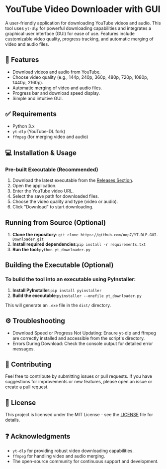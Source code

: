 # YouTube Video Downloader with GUI

A user-friendly application for downloading YouTube videos and audio. This tool uses `yt-dlp` for powerful downloading capabilities and integrates a graphical user interface (GUI) for ease of use. Features include customizable video quality, progress tracking, and automatic merging of video and audio files.

## 💪 Features

- Download videos and audio from YouTube.
- Choose video quality (e.g., 144p, 240p, 360p, 480p, 720p, 1080p, 1440p, 2160p).
- Automatic merging of video and audio files.
- Progress bar and download speed display.
- Simple and intuitive GUI.

## ✅  Requirements

- Python 3.x
- `yt-dlp` (YouTube-DL fork)
- `ffmpeg` (for merging video and audio)

## 💻 Installation & Usage

### **Pre-built Executable (Recommended)**

1. Download the latest executable from the [Releases Section](https://github.com/oop7/YT-DLP-GUI-Downloader/releases).
1. Open the application.
2. Enter the YouTube video URL.
3. Select the save path for downloaded files.
4. Choose the video quality and type (video or audio).
5. Click "Download" to start downloading.

## Running from Source (Optional)

1. **Clone the repository**: ```git clone https://github.com/oop7/YT-DLP-GUI-Downloader.git```
3. **Install required dependencies**:```pip install -r requirements.txt```
4. **Run the tool**:```python yt_downloader.py```

## Building the Executable (Optional)

### To build the tool into an executable using PyInstaller:

1. **Install PyInstaller**:```pip install pyinstaller```
2. **Build the executable**:```pyinstaller --onefile yt_downloader.py```

This will generate an `.exe` file in the `dist/` directory.

## ⚙️ Troubleshooting

- Download Speed or Progress Not Updating: Ensure yt-dlp and ffmpeg are correctly installed and accessible from the script's directory.
- Errors During Download: Check the console output for detailed error messages.

## 📙 Contributing
Feel free to contribute by submitting issues or pull requests. If you have suggestions for improvements or new features, please open an issue or create a pull request.

## 📜 License

This project is licensed under the MIT License - see the [LICENSE](LICENSE) file for details.

## ❓ Acknowledgments

- `yt-dlp` for providing robust video downloading capabilities.
- `ffmpeg` for handling video and audio merging.
- The open-source community for continuous support and development.

